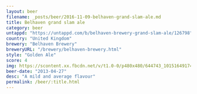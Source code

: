 ```yaml
---
layout: beer
filename: _posts/beer/2016-11-09-belhaven-grand-slam-ale.md
title: Belhaven grand slam ale
category: beer
untappd: "https://untappd.com/b/belhaven-brewery-grand-slam-ale/126798"
country: "United Kingdom"
brewery: "Belhaven Brewery"
breweryURL: "/brewery/belhaven-brewery.html"
style: "Golden Ale"
score: 4
img: https://scontent.xx.fbcdn.net/v/t1.0-0/p480x480/644743_10151649174378745_793600072_n.jpg?oh=0680bb9335044e06efe158da2d32963a&oe=598B5E97
beer-date: "2013-04-27"
desc: "A mild and average flavour"
permalink: /beer/:title.html
---
```

